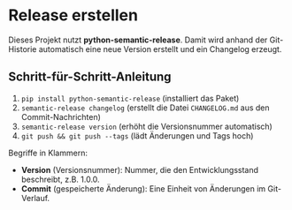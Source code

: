 # Release erstellen

Dieses Projekt nutzt **python-semantic-release**. Damit wird anhand der Git-Historie automatisch eine neue Version erstellt und ein Changelog erzeugt.

## Schritt-für-Schritt-Anleitung

1. `pip install python-semantic-release` (installiert das Paket)
2. `semantic-release changelog` (erstellt die Datei `CHANGELOG.md` aus den Commit-Nachrichten)
3. `semantic-release version` (erhöht die Versionsnummer automatisch)
4. `git push && git push --tags` (lädt Änderungen und Tags hoch)

Begriffe in Klammern:
- **Version** (Versionsnummer): Nummer, die den Entwicklungsstand beschreibt, z.B. 1.0.0.
- **Commit** (gespeicherte Änderung): Eine Einheit von Änderungen im Git-Verlauf.

